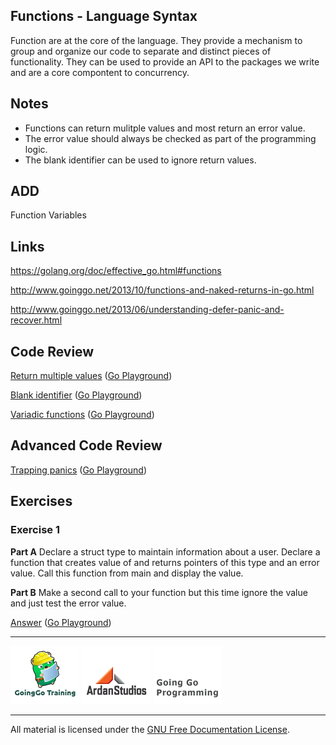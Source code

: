 ## Functions - Language Syntax

Function are at the core of the language. They provide a mechanism to group and organize our code to separate and distinct pieces of functionality. They can be used to provide an API to the packages we write and are a core compontent to concurrency.

## Notes

* Functions can return mulitple values and most return an error value.
* The error value should always be checked as part of the programming logic.
* The blank identifier can be used to ignore return values.

## ADD

Function Variables

## Links

https://golang.org/doc/effective_go.html#functions

http://www.goinggo.net/2013/10/functions-and-naked-returns-in-go.html

http://www.goinggo.net/2013/06/understanding-defer-panic-and-recover.html

## Code Review

[Return multiple values](example1/example1.go) ([Go Playground](http://play.golang.org/p/bYY-TRjfH0))

[Blank identifier](example2/example2.go) ([Go Playground](http://play.golang.org/p/wPVvgwPlHw))

[Variadic functions](example3/example3.go) ([Go Playground](http://play.golang.org/p/cK3y_qYUgd))

## Advanced Code Review

[Trapping panics](advanced/example1/example1.go) ([Go Playground](http://play.golang.org/p/eg14ClW4_y))

## Exercises

### Exercise 1

**Part A** Declare a struct type to maintain information about a user. Declare a function that creates value of and returns pointers of this type and an error value. Call this function from main and display the value.

**Part B** Make a second call to your function but this time ignore the value and just test the error value.

[Answer](exercises/exercise1/exercise1.go) ([Go Playground](http://play.golang.org/p/hJ532ON6Xb))

___
[![GoingGo Training](../../00-slides/images/ggt_logo.png)](http://www.goinggotraining.net)
[![Ardan Studios](../../00-slides/images/ardan_logo.png)](http://www.ardanstudios.com)
[![GoingGo Blog](../../00-slides/images/ggb_logo.png)](http://www.goinggo.net)
___
All material is licensed under the [GNU Free Documentation License](https://github.com/ArdanStudios/gotraining/blob/master/LICENSE).